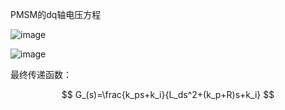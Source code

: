 PMSM的dq轴电压方程

![image](https://github.com/user-attachments/assets/5d4791bb-362d-44a4-8fc2-64acc3b5e093)

![image](https://github.com/user-attachments/assets/4487af95-a6c0-4e75-abe5-679e2fd3e7b8)

最终传递函数：

$$
G_(s)=\frac{k_ps+k_i}{L_ds^2+(k_p+R)s+k_i}
$$
